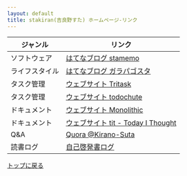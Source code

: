 ```yaml
---
layout: default
title: stakiran(吉良野すた) ホームページ-リンク
---
```


| ジャンル        | リンク |
| --------------  | ------ |
| ソフトウェア    | [はてなブログ stamemo](http://stakiran.hatenablog.com/) |
| ライフスタイル  | [はてなブログ ガラパゴスタ](https://www.galapagosta.com/) |
| タスク管理      | [ウェブサイト Tritask](https://tritask.github.io/tritask-web/) |
| タスク管理      | [ウェブサイト todochute](https://stakiran.github.io/todochute-releases/) |
| ドキュメント    | [ウェブサイト Monolithic](https://stakiran.github.io/monolithic/) |
| ドキュメント    | [ウェブサイト tit - Today I Thought](https://stakiran.github.io/tit/) |
| Q&A             | [Quora @Kirano-Suta](https://jp.quora.com/profile/Kirano-Suta) | 
| 読書ログ        | [自己啓発書ログ](https://stakiran.github.io/self_development_log/) |

[トップに戻る](index.md)
